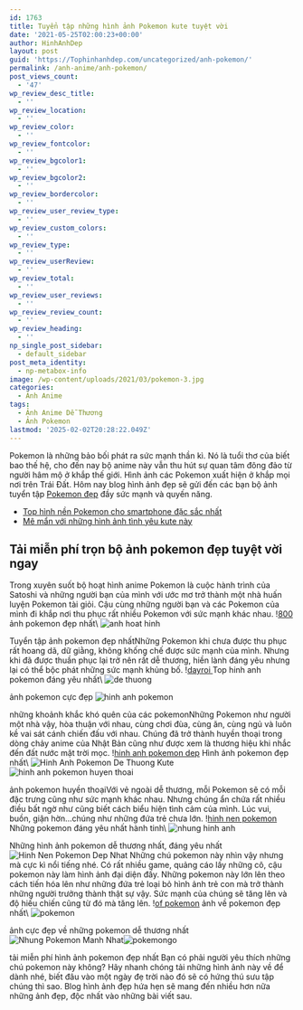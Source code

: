 ```yaml
---
id: 1763
title: Tuyển tập những hình ảnh Pokemon kute tuyệt vời
date: '2021-05-25T02:00:23+00:00'
author: HinhAnhDep
layout: post
guid: 'https://Tophinhanhdep.com/uncategorized/anh-pokemon/'
permalink: /anh-anime/anh-pokemon/
post_views_count:
  - '47'
wp_review_desc_title:
  - ''
wp_review_location:
  - ''
wp_review_color:
  - ''
wp_review_fontcolor:
  - ''
wp_review_bgcolor1:
  - ''
wp_review_bgcolor2:
  - ''
wp_review_bordercolor:
  - ''
wp_review_user_review_type:
  - ''
wp_review_custom_colors:
  - ''
wp_review_type:
  - ''
wp_review_userReview:
  - ''
wp_review_total:
  - ''
wp_review_user_reviews:
  - ''
wp_review_review_count:
  - ''
wp_review_heading:
  - ''
np_single_post_sidebar:
  - default_sidebar
post_meta_identity:
  - np-metabox-info
image: /wp-content/uploads/2021/03/pokemon-3.jpg
categories:
  - Ảnh Anime
tags:
  - Ảnh Anime Dễ Thương
  - Ảnh Pokemon
lastmod: '2025-02-02T20:28:22.049Z'
---
```

Pokemon là những bảo bối phát ra sức mạnh thần kì. Nó là tuổi thơ của biết bao thế hệ, cho đến nay bộ anime này vẫn thu hút sự quan tâm đông đảo từ người hâm mộ ở khắp thế giới. Hình ảnh các Pokemon xuất hiện ở khắp mọi nơi trên Trái Đất. Hôm nay blog hình ảnh đẹp sẽ gửi đến các bạn bộ ảnh tuyển tập [Pokemon đẹp](https://tophinhanhdep.com/anh-anime/anh-pokemon/) đầy sức mạnh và quyến năng.

- [Top hình nền Pokemon cho smartphone đặc sắc nhất](https://tophinhanhdep.com/anh-anime/hinh-cac-pokemon-lam-nen-dien-thoai/)
- [Mê mẩn với những hình ảnh tình yêu kute này](https://tophinhanhdep.com/hinh-anh-de-thuong/anh-tinh-yeu-kute/)
 
## Tải miễn phí trọn bộ ảnh pokemon đẹp tuyệt vời ngay

 Trong xuyên suốt bộ hoạt hình anime Pokemon là cuộc hành trình của Satoshi và những người bạn của mình với ước mơ trở thành một nhà huấn luyện Pokemon tài giỏi. Cậu cùng những người bạn và các Pokemon của mình đi khắp nơi thu phục rất nhiều Pokemon với sức mạnh khác nhau. \![800](https://tophinhanhdep.com/wp-content/uploads/2021/03/800.jpg) ảnh pokemon đẹp nhất\ ![anh hoat hinh](https://tophinhanhdep.com/wp-content/uploads/2021/03/anh-hoat-hinh.jpg)

 Tuyển tập ảnh pokemon đẹp nhấtNhững Pokemon khi chưa được thu phục rất hoang dã, dữ giằng, không khống chế được sức mạnh của mình. Nhưng khi đã được thuần phục lại trở nên rất dễ thương, hiền lành đáng yêu nhưng lại có thể bộc phát những sức mạnh khủng bố. \![dayroi ](https://tophinhanhdep.com/wp-content/uploads/2021/03/dayroi.jpg) Top hinh anh pokemon đáng yêu nhất\ ![de thuong](https://tophinhanhdep.com/wp-content/uploads/2021/03/de-thuong.jpg)

 ảnh pokemon cực đẹp ![hinh anh pokemon](https://tophinhanhdep.com/wp-content/uploads/2021/03/hinh-anh-pokemon.jpg)

 những khoảnh khắc khó quên của các pokemonNhững Pokemon như người một nhà vậy, hòa thuận với nhau, cùng chơi đùa, cùng ăn, cùng ngủ và luôn kề vai sát cánh chiến đấu với nhau. Chúng đã trở thành huyền thoại trong dòng chảy anime của Nhật Bản cũng như được xem là thương hiệu khi nhắc đến đất nước mặt trời mọc. \![hinh anh pokemon dep](https://tophinhanhdep.com/wp-content/uploads/2021/03/hinh-anh-pokemon-dep.jpg) Hình ảnh pokemon đẹp nhất\ ![Hinh Anh Pokemon De Thuong Kute](https://tophinhanhdep.com/wp-content/uploads/2021/03/hinh-anh-pokemon-de-thuong-kute-300x200.jpg)![hinh anh pokemon huyen thoai](https://tophinhanhdep.com/wp-content/uploads/2021/03/hinh-anh-pokemon-huyen-thoai.jpg)

 ảnh pokemon huyền thoạiVới vẻ ngoài dễ thương, mỗi Pokemon sẽ có mỗi đặc trưng cũng như sức mạnh khác nhau. Nhưng chúng ẩn chứa rất nhiều điều bất ngờ như cũng biết cách biểu hiện tình cảm của mình. Lúc vui, buồn, giận hờn...chúng như những đứa trẻ chưa lớn. \![hinh nen pokemon](https://tophinhanhdep.com/wp-content/uploads/2021/03/hinh-nen-pokemon.jpg) Những pokemon đáng yêu nhất hành tinh\ ![nhung hinh anh](https://tophinhanhdep.com/wp-content/uploads/2021/03/nhung-hinh-anh-1.jpg)

 Những hình ảnh pokemon dễ thương nhất, đáng yêu nhất![Hinh Nen Pokemon Dep Nhat](https://tophinhanhdep.com/wp-content/uploads/2021/03/hinh-nen-pokemon-dep-nhat-300x169.jpg) Những chú pokemon này nhìn vậy nhưng mà cực kì nổi tiếng nhé. Có rất nhiều game, quảng cáo lấy những cô, cậu pokemon này làm hình ảnh đại diện đấy. Những pokemon này lớn lên theo cách tiến hóa lên như những đứa trẻ loại bỏ hình ảnh trẻ con mà trở thành những người trưởng thành thật sự vậy. Sức mạnh của chúng sẽ tăng lên và độ hiếu chiến cũng từ đó mà tăng lên. \![of pokemon](https://tophinhanhdep.com/wp-content/uploads/2021/03/of-pokemon.jpg) ảnh về pokemon đẹp nhất\ ![pokemon](https://tophinhanhdep.com/wp-content/uploads/2021/03/pokemon-3.jpg)

 ảnh cực đẹp về những pokemon dễ thương nhất![Nhung Pokemon Manh Nhat](https://tophinhanhdep.com/wp-content/uploads/2021/03/nhung-pokemon-manh-nhat-300x200.jpg)![pokemongo](https://tophinhanhdep.com/wp-content/uploads/2021/03/pokemongo.jpg)

 tải miễn phí hình ảnh pokemon đẹp nhất  Bạn có phải người yêu thích những chú pokemon này không? Hãy nhanh chóng tải những hình ảnh này về để dành nhé, biết đâu vào một ngày đẹ trời nào đó sẽ có hứng thú sưu tập chúng thì sao. Blog hình ảnh đẹp hứa hẹn sẽ mang đến nhiều hơn nữa những ảnh đẹp, độc nhất vào những bài viết sau.
